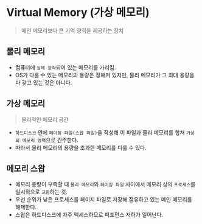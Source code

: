 # Virtual Memory (가상 메모리)
> 메인 메모리보다 큰 기억 영역을 제공하는 장치

## 물리 메모리
- 컴퓨터에 `실제 장착`되어 있는 메모리를 가리킴.
- OS가 다룰 수 있는 메모리의 용량은 정해져 있지만, 물리 메모리가 그 최대 용량을 다 갖고 있는 것은 아니다.

## 가상 메모리
> 물리적인 메모리 공간
- `하드디스크` 안에 `페이징 파일(스왑 파일)`을 작성해 이 파일과 물리 메모리를 합쳐 `가상의 메모리 영역`으로 간주한다.
- 따라서 물리 메모리의 용량을 초과한 메모리를 다룰 수 있다.

## 메모리 스왑
- 메모리 용량이 부족할 때 `물리 메모리`와 `페이징 파일` 사이에서 메모리 상의 `프로세스`를 일시적으로 `교환`하는 것.
- 우선 순위가 낮은 프로세스를 페이지 파일로 저장해 점유하고 있는 메인 메모리를 해제한다.
- 스왑은 하드디스크에 자주 액세스하므로 퍼포먼스 저하가 일어난다. 
